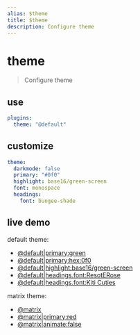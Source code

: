 ```yaml
---
alias: $theme
title: $theme
description: Configure theme
---
```

# theme

> Configure theme


## use

```yaml
plugins:
  theme: "@default"
```

## customize

```yaml
theme:
  darkmode: false
  primary: "#0f0"
  highlight: base16/green-screen
  font: monospace
  headings: 
    font: bungee-shade
```

## live demo

default theme:
- [@default|primary:green](theme?theme=@default|primary:green)
- [@default|primary:hex:0f0](theme?theme=@default|primary:hex:0f0)
- [@default|highlight:base16/green-screen](theme?theme=@default|highlight:base16/green-screen)
- [@default|headings.font:ResotERose](theme?theme=@default|headings.font:ResotERose)
- [@default|headings.font:Kiti Cuties](theme?theme=@default|headings.font:Kiti%20Cuties)

matrix theme:
- [@matrix](theme?theme=@matrix|primary:hex:0f0)
- [@matrix|primary:red](theme?theme=@matrix|primary:red)
- [@matrix|animate:false](theme?theme=@matrix|animate:false)